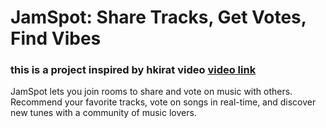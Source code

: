 # JamSpot: Share Tracks, Get Votes, Find Vibes

### this is a project inspired by hkirat video <a href="https://www.youtube.com/watch?v=GhH1QWY6BDc">video link</a>

JamSpot lets you join rooms to share and vote on music with others. Recommend your favorite tracks, vote on songs in real-time, and discover new tunes with a community of music lovers.
